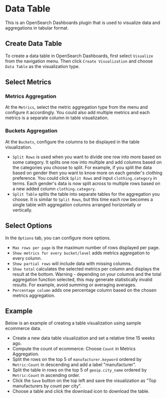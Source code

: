 # Data Table

This is an OpenSearch Dashboards plugin that is used to visualize data and aggregations in tabular format.

## Create Data Table
To create a data table in OpenSearch Dashboards, first select `Visualize` from the navigation menu. Then click `Create Visualization` and choose `Data Table` as the visualization type.

## Select Metrics

### Metrics Aggregation
At the `Metrics`, select the metric aggregation type from the menu and configure it accordingly. You could also add multiple metrics and each metrics is a separate column in table visualization.

### Buckets Aggregation
At the `Buckets`, configure the columns to be displayed in the table visualization.
- `Split Rows` is used when you want to divide one row into more based on some category. It splits one row into multiple and add columns based on the categories you choose to split. For example, if you split the data based on gender then you want to know more on each gender's clothing preference. You could click `Split Rows` and input `clothing.category` in terms. Each gender's data is now split across to multiple rows based on a new added column `clothing.category`.
- `Split Table` splits the table into separate tables for the aggregation you choose. It is similar to `Split Rows`, but this time each row becomes a single table with aggregation columns arranged horizontally or vertically.

## Select Options
In the `Options` tab, you can configure more options.
- `Max rows per page` is the maximum number of rows displayed per page.
- `Show metrics for every bucket/level` adds metrics aggregation to every column.
- `Show partial rows` will include data with missing columns.
- `Show total` calculates the selected metrics per column and displays the result at the bottom. Warning - depending on your columns and the total aggregation function selected, this may generate statistically invalid results. For example, avoid summing or averaging averages.
- `Percentage column` adds one percentage column based on the chosen metrics aggregation.

## Example

Below is an example of creating a table visualization using sample ecommerce data.

- Create a new data table visualization and set a relative time 15 weeks ago.
- Compute the count of ecommerce: Choose `Count` in Metrics Aggregation.
- Split the rows on the top 5 of `manufacturer.keyword` ordered by `Metric:Count` in descending and add a label "manufacturer".
- Split the table in rows on the top 5 of `geoip.city_name` ordered by `Metric:Count` in ascending order.
- Click the `Save` button on the top left and save the visualization as "Top manufacturers by count per city".
- Choose a table and click the download icon to download the table.
